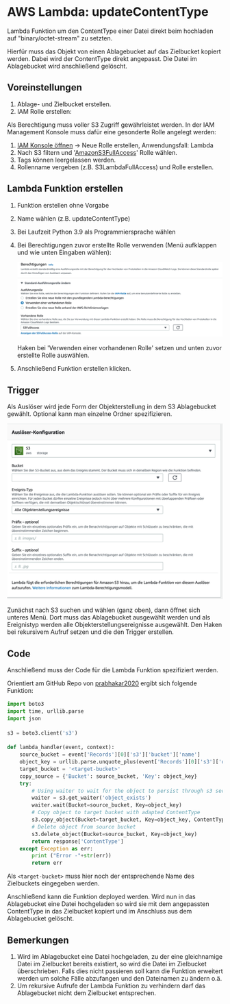 # AWS Lambda: updateContentType

Lambda Funktion um den ContentType einer Datei direkt beim hochladen auf "binary/octet-stream" zu setzten.

Hierfür muss das Objekt von einen Ablagebucket auf das Zielbucket kopiert werden. Dabei wird der ContentType direkt angepasst. Die Datei im Ablagebucket wird anschließend gelöscht.

## Voreinstellungen

1. Ablage- und Zielbucket erstellen.
2. IAM Rolle erstellen: 

Als Berechtigung muss voller S3 Zugriff gewährleistet werden. In der IAM Management Konsole muss dafür eine gesonderte Rolle angelegt werden:

1. [IAM Konsole öffnen](https://console.aws.amazon.com/iamv2/home?#/roles) → Neue Rolle erstellen, Anwendungsfall: Lambda
2. Nach S3 filtern und '[AmazonS3FullAccess](https://console.aws.amazon.com/iam/home#/policies/arn%3Aaws%3Aiam%3A%3Aaws%3Apolicy%2FAmazonS3FullAccess)' Rolle wählen.
3. Tags können leergelassen werden.
4. Rollenname vergeben (z.B. S3LambdaFullAccess) und Rolle erstellen.

## Lambda Funktion erstellen

1. Funktion erstellen ohne Vorgabe
2. Name wählen (z.B. updateContentType)
3. Bei Laufzeit Python 3.9 als Programmiersprache wählen
4. Bei Berechtigungen zuvor erstellte Rolle verwenden (Menü aufklappen und wie unten Eingaben wählen):
    
    ![lambda_function](lambda_function.png)
    
    Haken bei 'Verwenden einer vorhandenen Rolle' setzen und unten zuvor erstellte Rolle auswählen.
    
5. Anschließend Funktion erstellen klicken.

## Trigger

Als Auslöser wird jede Form der Objekterstellung in dem S3 Ablagebucket gewählt. Optional kann man einzelne Ordner spezifizieren.

![trigger](trigger.png)

Zunächst nach S3 suchen und wählen (ganz oben), dann öffnet sich unteres Menü. Dort muss das Ablagebucket ausgewählt werden und als Ereignistyp werden alle Objekterstellungsereignisse ausgewählt. Den Haken bei rekursivem Aufruf setzen und die den Trigger erstellen.

## Code

Anschließend muss der Code für die Lambda Funktion spezifiziert werden.

Orientiert am GitHub Repo von [prabhakar2020](https://github.com/prabhakar2020/aws_lambda_function/tree/master/s3_copy_data) ergibt sich folgende Funktion:

```python
import boto3
import time, urllib.parse
import json

s3 = boto3.client('s3')

def lambda_handler(event, context):
    source_bucket = event['Records'][0]['s3']['bucket']['name']
    object_key = urllib.parse.unquote_plus(event['Records'][0]['s3']['object']['key'])
    target_bucket = '<target-bucket>'
    copy_source = {'Bucket': source_bucket, 'Key': object_key}
    try:
        # Using waiter to wait for the object to persist through s3 service
        waiter = s3.get_waiter('object_exists')
        waiter.wait(Bucket=source_bucket, Key=object_key)
        # Copy object to target bucket with adapted ContentType
        s3.copy_object(Bucket=target_bucket, Key=object_key, ContentType='binary/octet-stream', CopySource=copy_source, MetadataDirective='REPLACE')
        # Delete object from source bucket
        s3.delete_object(Bucket=source_bucket, Key=object_key)
        return response['ContentType']
    except Exception as err:
        print ("Error -"+str(err))
        return err
```
Als `<target-bucket>` muss hier noch der entsprechende Name des Zielbuckets eingegeben werden.

Anschließend kann die Funktion deployed werden. Wird nun in das Ablagebucket eine Datei hochgeladen so wird sie mit dem angepassten ContentType in das Zielbucket kopiert und im Anschluss aus dem Ablagebucket gelöscht.

## Bemerkungen

1. Wird im Ablagebucket eine Datei hochgeladen, zu der eine gleichnamige Datei im Zielbucket bereits existiert, so wird die Datei im Zielbucket überschrieben. Falls dies nicht passieren soll kann die Funktion erweitert werden um solche Fälle abzufangen und den Dateinamen zu ändern o.ä.
2. Um rekursive Aufrufe der Lambda Funktion zu verhindern darf das Ablagebucket nicht dem Zielbucket entsprechen.
